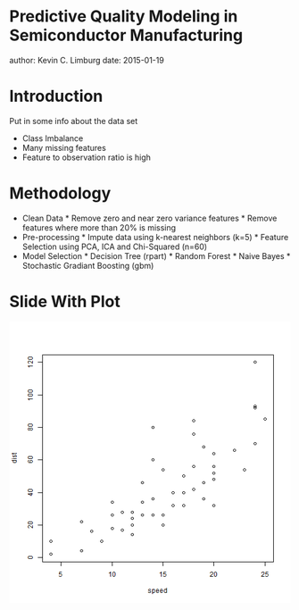 Predictive Quality Modeling in Semiconductor Manufacturing
========================================================
author: Kevin C. Limburg
date: 2015-01-19

Introduction
========================================================

Put in some info about the data set

* Class Imbalance
* Many missing features
* Feature to observation ratio is high


Methodology
========================================================
* Clean Data
      * Remove zero and near zero variance features
      * Remove features where more than 20% is missing  
* Pre-processing
      * Impute data using k-nearest neighbors (k=5)
      * Feature Selection using PCA, ICA and Chi-Squared (n=60)
* Model Selection
      * Decision Tree (rpart)
      * Random Forest
      * Naive Bayes
      * Stochastic Gradiant Boosting (gbm)

Slide With Plot
========================================================

![plot of chunk unnamed-chunk-1](secom_pres-figure/unnamed-chunk-1-1.png) 
